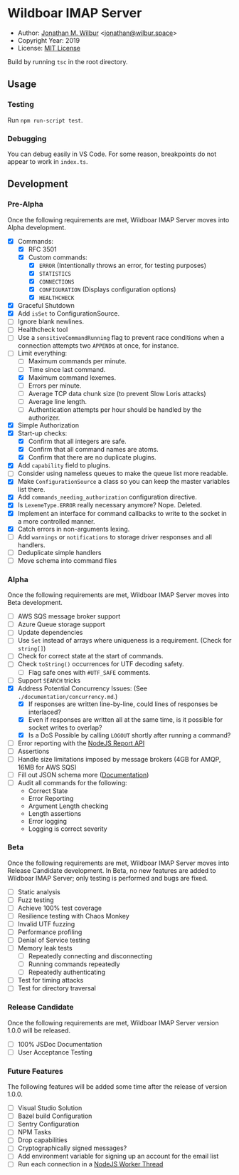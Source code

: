 # Wildboar IMAP Server

* Author: [Jonathan M. Wilbur](https://jonathan.wilbur.space) <[jonathan@wilbur.space](mailto:jonathan@wilbur.space)>
* Copyright Year: 2019
* License: [MIT License](https://mit-license.org/)

Build by running `tsc` in the root directory.

## Usage

### Testing

Run `npm run-script test`.

### Debugging

You can debug easily in VS Code. For some reason, breakpoints do not appear to
work in `index.ts`. 

## Development

### Pre-Alpha

Once the following requirements are met, Wildboar IMAP Server moves into Alpha
development.

- [x] Commands:
  - [x] RFC 3501
  - [x] Custom commands:
    - [x] `ERROR` (Intentionally throws an error, for testing purposes)
    - [x] `STATISTICS`
    - [x] `CONNECTIONS`
    - [x] `CONFIGURATION` (Displays configuration options)
    - [x] `HEALTHCHECK`
- [x] Graceful Shutdown
- [x] Add `isSet` to ConfigurationSource.
- [ ] Ignore blank newlines.
- [ ] Healthcheck tool
- [ ] Use a `sensitiveCommandRunning` flag to prevent race conditions when a
      connection attempts two `APPEND`s at once, for instance.
- [ ] Limit everything:
  - [ ] Maximum commands per minute.
  - [ ] Time since last command.
  - [x] Maximum command lexemes.
  - [ ] Errors per minute.
  - [ ] Average TCP data chunk size (to prevent Slow Loris attacks)
  - [ ] Average line length.
  - [ ] Authentication attempts per hour should be handled by the authorizer.
- [x] Simple Authorization
- [x] Start-up checks:
  - [x] Confirm that all integers are safe.
  - [x] Confirm that all command names are atoms.
  - [x] Confirm that there are no duplicate plugins.
- [x] Add `capability` field to plugins.
- [ ] Consider using nameless queues to make the queue list more readable.
- [x] Make `ConfigurationSource` a class so you can keep the master variables list there.
- [x] Add `commands_needing_authorization` configuration directive.
- [x] Is `LexemeType.ERROR` really necessary anymore? Nope. Deleted.
- [x] Implement an interface for command callbacks to write to the socket in a more controlled manner.
- [x] Catch errors in non-arguments lexing.
- [ ] Add `warnings` or `notifications` to storage driver responses and all handlers.
- [ ] Deduplicate simple handlers
- [ ] Move schema into command files

### Alpha

Once the following requirements are met, Wildboar IMAP Server moves into Beta
development.

- [ ] AWS SQS message broker support
- [ ] Azure Queue storage support
- [ ] Update dependencies
- [ ] Use `Set` instead of arrays where uniqueness is a requirement. (Check for `string[]`)
- [ ] Check for correct state at the start of commands.
- [ ] Check `toString()` occurrences for UTF decoding safety.
  - [ ] Flag safe ones with `#UTF_SAFE` comments.
- [ ] Support `SEARCH` tricks
- [x] Address Potential Concurrency Issues: (See `./documentation/concurrency.md`.)
  - [x] If responses are written line-by-line, could lines of responses be interlaced?
  - [x] Even if responses are written all at the same time, is it possible for socket writes to overlap?
  - [x] Is a DoS Possible by calling `LOGOUT` shortly after running a command?
- [ ] Error reporting with the [NodeJS Report API](https://nodejs.org/dist/latest-v11.x/docs/api/report.html)
- [ ] Assertions
- [ ] Handle size limitations imposed by message brokers (4GB for AMQP, 16MB for AWS SQS)
- [ ] Fill out JSON schema more ([Documentation](json-schema.org/latest/json-schema-validation.html))
- [ ] Audit all commands for the following:
  - Correct State
  - Error Reporting
  - Argument Length checking
  - Length assertions
  - Error logging
  - Logging is correct severity

### Beta

Once the following requirements are met, Wildboar IMAP Server moves into
Release Candidate development. In Beta, no new features are added to Wildboar
IMAP Server; only testing is performed and bugs are fixed.

- [ ] Static analysis
- [ ] Fuzz testing
- [ ] Achieve 100% test coverage
- [ ] Resilience testing with Chaos Monkey
- [ ] Invalid UTF fuzzing
- [ ] Performance profiling
- [ ] Denial of Service testing
- [ ] Memory leak tests
  - [ ] Repeatedly connecting and disconnecting
  - [ ] Running commands repeatedly
  - [ ] Repeatedly authenticating
- [ ] Test for timing attacks
- [ ] Test for directory traversal

### Release Candidate

Once the following requirements are met, Wildboar IMAP Server version 1.0.0
will be released.

- [ ] 100% JSDoc Documentation
- [ ] User Acceptance Testing

### Future Features

The following features will be added some time after the release of version
1.0.0.

- [ ] Visual Studio Solution
- [ ] Bazel build Configuration
- [ ] Sentry Configuration
- [ ] NPM Tasks
- [ ] Drop capabilities
- [ ] Cryptographically signed messages?
- [ ] Add environment variable for signing up an account for the email list
- [ ] Run each connection in a [NodeJS Worker Thread](https://nodejs.org/dist/latest-v11.x/docs/api/worker_threads.html)
